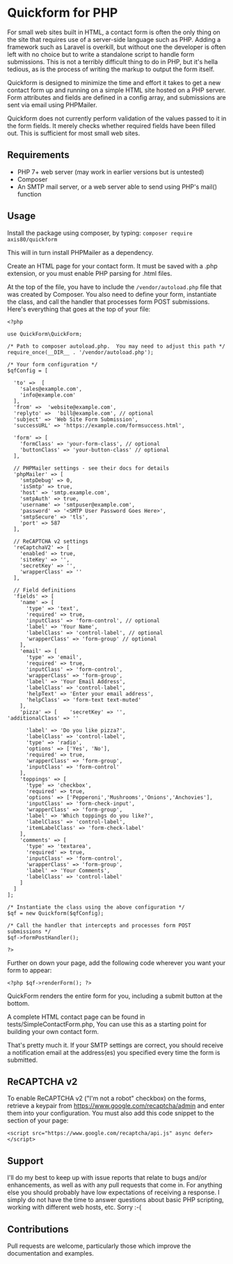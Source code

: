# Quickform for PHP
For small web sites built in HTML, a contact form is often the only thing on the
site that requires use of a server-side language such as PHP.  Adding a framework
such as Laravel is overkill, but without one the developer is often left with
no choice but to write a standalone script to handle form submissions.  This is
not a terribly difficult thing to do in PHP, but it's hella tedious, as is the
process of writing the markup to output the form itself.

Quickform is designed to minimize the time and effort it takes to get a
new contact form up and running on a simple HTML site hosted on a PHP server.
Form attributes and fields are defined in a config array, and submissions
are sent via email using PHPMailer.

Quickform does not currently perform validation of the values passed to it in
the form fields. It merely checks whether required fields have been filled out.
This is sufficient for most small web sites.

## Requirements
- PHP 7+ web server (may work in earlier versions but is untested)
- Composer
- An SMTP mail server, or a web server able to send using PHP's mail() function

## Usage
Install the package using composer, by typing:
`composer require axis80/quickform`

This will in turn install PHPMailer as a dependency.

Create an HTML page for your contact form.  It must be saved with a .php
extension, or you must enable PHP parsing for .html files.

At the top of the file, you have to include the `/vendor/autoload.php` file
that was created by Composer.  You also need to define your form, instantiate
the class, and call the handler that processes form POST submissions.  Here's
everything that goes at the top of your file:

    <?php

    use QuickForm\QuickForm;

    /* Path to composer autoload.php.  You may need to adjust this path */
    require_once(__DIR__ . '/vendor/autoload.php');

    /* Your form configuration */
    $qfConfig = [

      'to' =>  [
        'sales@example.com',
        'info@example.com'
      ],
      'from' =>  'website@example.com',
      'replyto' =>  'bill@example.com', // optional
      'subject' => 'Web Site Form Submission',
      'successURL' => 'https://example.com/formsuccess.html',

      'form' => [
        'formClass' => 'your-form-class', // optional
        'buttonClass' => 'your-button-class' // optional
      ],

      // PHPMailer settings - see their docs for details
      'phpMailer' => [
        'smtpDebug' => 0,
        'isSmtp' => true,
        'host' => 'smtp.example.com',
        'smtpAuth' => true,
        'username' => 'smtpuser@example.com',
        'password' => '<SMTP User Password Goes Here>',
        'smtpSecure' => 'tls',
        'port' => 587
      ],

      // ReCAPTCHA v2 settings
      'reCaptchaV2' => [
        'enabled' => true,
        'siteKey' => '',
        'secretKey' => '',
        'wrapperClass' => ''
      ],

      // Field definitions
      'fields' => [
        'name' => [
          'type' => 'text',
          'required' => true,
          'inputClass' => 'form-control', // optional
          'label' => 'Your Name',
          'labelClass' => 'control-label', // optional
          'wrapperClass' => 'form-group' // optional
        ],
        'email' => [
          'type' => 'email',
          'required' => true,
          'inputClass' => 'form-control',
          'wrapperClass' => 'form-group',
          'label' => 'Your Email Address',
          'labelClass' => 'control-label',
          'helpText' => 'Enter your email address',
          'helpClass' => 'form-text text-muted'
        ],
        'pizza' => [    'secretKey' => '',
    'additionalClass' => ''

          'label' => 'Do you like pizza?',
          'labelClass' => 'control-label',
          'type' => 'radio',
          'options' => ['Yes', 'No'],
          'required' => true,
          'wrapperClass' => 'form-group',
          'inputClass' => 'form-control'
        ],
        'toppings' => [
          'type' => 'checkbox',
          'required' => true,
          'options' => ['Pepperoni','Mushrooms','Onions','Anchovies'],
          'inputClass' => 'form-check-input',
          'wrapperClass' => 'form-group',
          'label' => 'Which toppings do you like?',
          'labelClass' => 'control-label',
          'itemLabelClass' => 'form-check-label'
        ],
        'comments' => [
          'type' => 'textarea',
          'required' => true,
          'inputClass' => 'form-control',
          'wrapperClass' => 'form-group',
          'label' => 'Your Comments',
          'labelClass' => 'control-label'
        ]
      ]
    ];

    /* Instantiate the class using the above configuration */
    $qf = new Quickform($qfConfig);

    /* Call the handler that intercepts and processes form POST submissions */
    $qf->formPostHandler();

    ?>

Further on down your page, add the following code wherever you want your form
to appear:

    <?php $qf->renderForm(); ?>

QuickForm renders the entire form for you, including a submit button at the
bottom.  

A complete HTML contact page can be found in tests/SimpleContactForm.php,  You
can use this as a starting point for building your own contact form.

That's pretty much it.  If your SMTP settings are correct, you should receive a
notification email at the address(es) you specified every time the form is
submitted.

## ReCAPTCHA v2
To enable ReCAPTCHA v2 ("I'm not a robot" checkbox) on the forms, retrieve a
keypair from https://www.google.com/recaptcha/admin and enter them into your
configuration.  You must also add this code snippet to the <head> section of
your page:

`<script src="https://www.google.com/recaptcha/api.js" async defer></script>`

## Support
I'll do my best to keep up with issue reports that relate to bugs and/or
enhancements, as well as with any pull requests that come in. For anything else
you should probably have low expectations of receiving a response. I simply do
not have the time to answer questions about basic PHP scripting, working with
different web hosts, etc. Sorry :-(

## Contributions
Pull requests are welcome, particularly those which improve the documentation
and examples.
